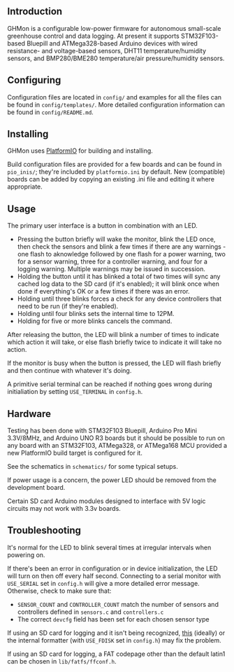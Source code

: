 ## Introduction
GHMon is a configurable low-power firmware for autonomous small-scale
greenhouse control and data logging. At present it supports STM32F103-based
Bluepill and ATMega328-based Arduino devices with wired resistance- and
voltage-based sensors, DHT11 temperature/humidity sensors, and BMP280/BME280
temperature/air pressure/humidity sensors.


## Configuring
Configuration files are located in `config/` and examples for all the files
can be found in `config/templates/`. More detailed configuration information
can be found in `config/README.md`.


## Installing
GHMon uses [PlatformIO](https://platformio.org/) for building and installing.

Build configuration files are provided for a few boards and can be found in
`pio_inis/`; they're included by `platformio.ini` by default. New (compatible)
boards can be added by copying an existing .ini file and editing it where
appropriate.


## Usage
The primary user interface is a button in combination with an LED.

* Pressing the button briefly will wake the monitor, blink the LED once, then
check the sensors and blink a few times if there are any warnings - one flash
to aknowledge followed by one flash for a power warning, two for a sensor
warning, three for a controller warning, and four for a logging warning.
Multiple warnings may be issued in succession.
* Holding the button until it has blinked a total of two times will sync any
cached log data to the SD card (if it's enabled); it will blink once when done
if everything's OK or a few times if there was an error.
* Holding until three blinks forces a check for any device controllers that
need to be run (if they're enabled).
* Holding until four blinks sets the internal time to 12PM.
* Holding for five or more blinks cancels the command.

After releasing the button, the LED will blink a number of times to indicate
which action it will take, or else flash briefly twice to indicate it will
take no action.

If the monitor is busy when the button is pressed, the LED will flash briefly
and then continue with whatever it's doing.

A primitive serial terminal can be reached if nothing goes wrong during
initialiation by setting `USE_TERMINAL` in `config.h`.


## Hardware
Testing has been done with STM32F103 Bluepill, Arduino Pro Mini 3.3V/8MHz, and
Arduino UNO R3 boards but it should be possible to run on any board with an
STM32F103, ATMega328, or ATMega168 MCU provided a new PlatformIO build target
is configured for it.

See the schematics in `schematics/` for some typical setups.

If power usage is a concern, the power LED should be removed from the
development board.

Certain SD card Arduino modules designed to interface with 5V logic circuits
may not work with 3.3v boards.


## Troubleshooting
It's normal for the LED to blink several times at irregular intervals when
powering on.

If there's been an error in configuration or in device initialization, the
LED will turn on then off every half second. Connecting to a serial monitor
with `USE_SERIAL` set in `config.h` will give a more detailed error message.
Otherwise, check to make sure that:

* `SENSOR_COUNT` and `CONTROLLER_COUNT` match the number of sensors and
controllers defined in `sensors.c` and `controllers.c`
* The correct `devcfg` field has been set for each chosen sensor type

If using an SD card for logging and it isn't being recognized, [this](https://www.sdcard.org/downloads/formatter/)
(ideally) or the internal formatter (with `USE_FDISK` set in `config.h`) may
fix the problem.

If using an SD card for logging, a FAT codepage other than the default latin1
can be chosen in `lib/fatfs/ffconf.h`.
